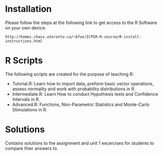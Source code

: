 # Installation 
Please follow the steps at the following link to get access to the R Software on your own device. 
```
http://homes.chass.utoronto.ca/~bfox/ICPSR-R-course/R-install-instructions.html
```
# R Scripts 
The following scripts are created for the purpose of teaching R: 
- Tutorial.R: Learn how to import data, preform basic vector operations, assess normality and work with probability distributions in R.
- Intermediate.R: Learn How to conduct Hypothesis tests and Confidence Intervals in R.
- Advanced.R: Functions, Non-Parametric Statistics and Monte-Carlo Stimulations in R.

# Solutions
Contains solutions to the assignment and unit 1 excercises for students to compare thier answers to. 

